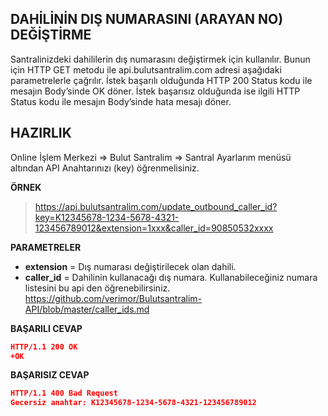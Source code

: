 **DAHİLİNİN DIŞ NUMARASINI (ARAYAN NO) DEĞİŞTİRME**
----
Santralinizdeki dahililerin dış numarasını değiştirmek için kullanılır. Bunun için HTTP GET metodu ile api.bulutsantralim.com adresi
aşağıdaki parametrelerle çağrılır. İstek başarılı olduğunda HTTP 200 Status kodu ile mesajın Body’sinde OK döner. 
İstek başarısız olduğunda ise ilgili HTTP Status kodu ile mesajın Body’sinde hata mesajı döner.

**HAZIRLIK**
----
  Online İşlem Merkezi => Bulut Santralim => Santral Ayarlarım menüsü altından API Anahtarınızı (key) öğrenmelisiniz.
  
**ÖRNEK**

>https://api.bulutsantralim.com/update_outbound_caller_id?key=K12345678-1234-5678-4321-123456789012&extension=1xxx&caller_id=90850532xxxx

**PARAMETRELER**
* **extension** = Dış numarası değiştirilecek olan dahili.
* **caller_id** = Dahilinin kullanacağı dış numara. Kullanabileceğiniz numara listesini bu api den öğrenebilirsiniz.
https://github.com/verimor/Bulutsantralim-API/blob/master/caller_ids.md
 
**BAŞARILI CEVAP**

```json
HTTP/1.1 200 OK
+OK
```

**BAŞARISIZ CEVAP** 

```json
HTTP/1.1 400 Bad Request 
Gecersiz anahtar: K12345678-1234-5678-4321-123456789012
```
